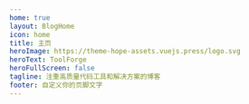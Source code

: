 ```yaml
---
home: true
layout: BlogHome
icon: home
title: 主页
heroImage: https://theme-hope-assets.vuejs.press/logo.svg
heroText: ToolForge
heroFullScreen: false
tagline: 注重高质量代码工具和解决方案的博客
footer: 自定义你的页脚文字
---
```


